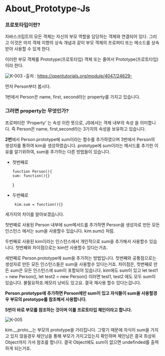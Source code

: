 # About_Prototype-Js

<h3>프로토타입이란?</h3>

<p>자바스크립트의 모든 객체는 자신의 부모 역할을 담당하는 객체와 연결되어 있다.
그리고 이것은 마치 객체 지향의 상속 개념과 같이 부모 객체의 프로퍼티 또는 메소드를 상속받아 사용할 수 있게 한다.</p>

이러한 부모 객체를 Prototype(프로토타입) 객체 또는 줄여서 Prototype(프로토타입)이라 한다.


![K-003](https://user-images.githubusercontent.com/36911316/113822212-1d858b80-97b8-11eb-86e1-7e0aa1ecd52c.png)
-출처 : https://opentutorials.org/module/4047/24629-

먼저 Person부터 봅시다.

<p>1번에서 Person은 name, first, second라는 property를 가지고 있습니다.</p>
<h3>그러면 property는 무엇인가?</h3>
<p>프로퍼티란 'Property' 는 속성 이란 뜻으로, JS에서는 객체 내부의 속성 을 의미합니다.
즉 Person은 name, first,second라는 3가지의 속성을 보유하고 있습니다.</p>

<strong>2번</strong>에서 Person.prototype에 sum이라는 함수를 추가하였으며 3번에서 Person의 생성자를 통하여 kim을 생성하였습니다.
prototype에 sum이라는 메서드를 추가한 이유를 알기위하여, sum을 추가하는 다른 방법들이 있습니다.

<ul>
  <li>
    첫번째로
    
    function Person(){
    sum: function(){}
  }
  
  </li>
  <li>
    두번째로
  
     kim.sum = function(){}
  </li>
</ul>



세가지의 차이를 알아보겠습니다.

첫번째로 사용된 Person 내부에 sum메서드를 추가하면 Person을 생성자로 만든 모든 인스턴스 에서는 sum을 사용할수 있습니다.
kim.sum() 처럼.

두번째로 사용된 kim이라는 인스턴스에서 개인적으로 sum을 추가해서 사용할수 있습니다. 첫번째와 차이점으로는 kim만 사용할수 있다는거죠.

세번째로 Person.prototype에 sum을 추가하는 방법입니다. 
첫번째와 공통점으로는 생성자로 만든 모든 인스턴스들은 sum을 사용할수 있다는거죠.
차이점은, 첫번째로 만든 sum은 모든 인스턴스에 sum이 포함되어 있습니다.
kim에도 sum이 있고 let test1 = new Person(), let test2 = new Person() 이러면 test1, test2 에도 모두 sum이 있습니다.
불필요하죠.메모리 낭비도 있고요. 결국 재사용 할수 있다는겁니다.

<strong>Person.prototype에 추가하면 Person에만 sum이 있고 자식들이 sum을 사용할경우 부모의 prototype를 참조해서 사용합니다.

5번이 바로 부모를 참조하는 것이며 이를 프로토타입 체인이라고 합니다.</strong>

![K-005](https://user-images.githubusercontent.com/36911316/113824354-a6052b80-97ba-11eb-910a-124802be95fc.png)

kim.__proto__는 부모의 prototype을 가리킵니다.
그렇기 때문에 자식이 sum을 가지고 있지 않을경우 체인닝을 통해 부모가 가지고있는지 확인하며 체인닝은 결국 최상위 Object까지 가서 참조를 합니다.
결국 Object에도 sum이 없으면 undefinded를 출력하게 되는거죠.

